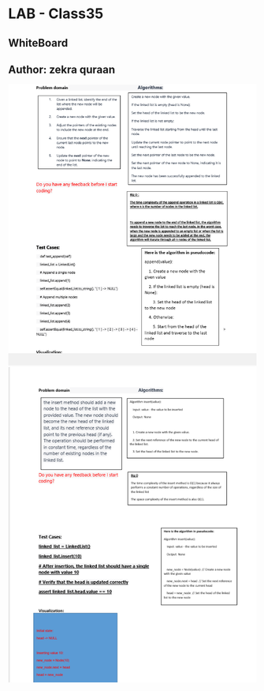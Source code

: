 # LAB - Class35
## WhiteBoard 
## Author: zekra quraan 

![wh1](./append2.png)
![wh2](./insert2.png)
